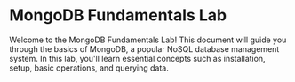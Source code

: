 # MongoDB Fundamentals Lab


Welcome to the MongoDB Fundamentals Lab! This document will guide you through the basics of MongoDB, a popular NoSQL database management system. In this lab, you'll learn essential concepts such as installation, setup, basic operations, and querying data.


